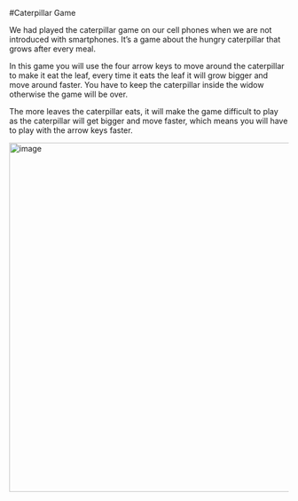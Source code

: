 #Caterpillar Game

We had played the caterpillar game on our cell phones when we are not introduced with smartphones. It’s a game about the hungry caterpillar that grows after every meal. 

In this game you will use the four arrow keys to move around the caterpillar to make it eat the leaf, every time it eats the leaf it will grow bigger and move around faster. You have to keep the caterpillar inside the widow otherwise the game will be over.

The more leaves the caterpillar eats, it will make the game difficult to play as the caterpillar will get bigger and move faster, which means you will have to play with the arrow keys faster.


<img width="630" alt="image" src="https://user-images.githubusercontent.com/109129025/233799787-b75ac37f-e6e6-4aaf-8083-947c0215cbe2.png">
